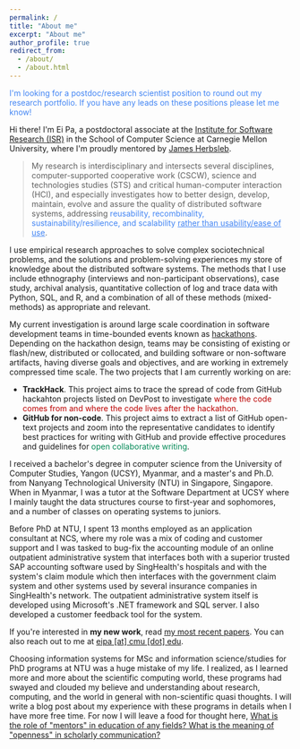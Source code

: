 ```yaml
---
permalink: /
title: "About me"
excerpt: "About me"
author_profile: true
redirect_from:
  - /about/
  - /about.html
---
```

<style>
    .p-cl {
        /*text-align: justify;*/
    }
</style>
<p class="p-cl" style="color: #4285F4">I'm looking for a postdoc/research scientist position to round out my research portfolio. If you have any leads on these positions please let me know!</p>
<p class="p-cl">Hi there! I'm Ei Pa, a postdoctoral associate at the <a href="https://www.isri.cmu.edu/">Institute for Software Research (ISR)</a> in the School of Computer Science at Carnegie Mellon University, where I'm proudly mentored by <a href="https://herbsleb.org/">James Herbsleb</a>.</p>
<blockquote class="p-cl">My research is interdisciplinary and intersects several disciplines, computer-supported cooperative work (CSCW), science and technologies studies (STS) and critical human-computer interaction (HCI), and especially investigates how to better design, develop, maintain, evolve and assure the quality of distributed software systems, addressing <span style="color: #4285F4">reusability, recombinality, sustainability/resilience, and scalability <u>rather than usability/ease of use</u></span>.</blockquote>
<p class="p-cl">I use empirical research approaches to solve complex sociotechnical problems, and the solutions and problem-solving experiences my store of knowledge about the distributed software systems. The methods that I use include ethnography (interviews and non-participant observations), case study, archival analysis, quantitative collection of log and trace data with Python, SQL, and R, and a combination of all of these methods (mixed-methods) as appropriate and relevant.</p>
<div class="p-cl">
My current investigation is around large scale coordination in software development teams in time-bounded events known as <a href="https://eipapa.github.io/hackathon-planning-kit/hackathons/">hackathons</a>. Depending on the hackathon design, teams may be consisting of existing or flash/new, distributed or collocated, and building software or non-software artifacts, having diverse goals and objectives, and are working in extremely compressed time scale. The two projects that I am currently working on are:
<ul>
    <li><b>TrackHack</b>. This project aims to trace the spread of code from GitHub hackahton projects listed on DevPost to investigate <span style="color: #b00">where the code comes from and where the code lives after the hackathon</span>.</li>
    <li><b>GitHub for non-code</b>. This project aims to extract a list of GitHub open-text projects and zoom into the representative candidates to identify best practices for writing with GitHub and provide effective procedures and guidelines for <span style="color: #085">open collaborative writing</span>.</li>
</ul>
</div>
<p class="p-cl">I received a bachelor's degree in computer science from the University of Computer Studies, Yangon (UCSY), Myanmar, and a master's and Ph.D. from Nanyang Technological University (NTU) in Singapore, Singapore. When in Myanmar, I was a tutor at the Software Department at UCSY where I mainly taught the data structures course to first-year and sophomores, and a number of classes on operating systems to juniors.</p>
<p>Before PhD at NTU, I spent 13 months employed as an application consultant at NCS, where my role was a mix of coding and customer support and I was tasked to bug-fix the accounting module of an online outpatient administrative system that interfaces both with a superior trusted SAP accounting software used by SingHealth's hospitals and with the system's claim module which then interfaces with the government claim system and other systems used by several insurance companies in SingHealth's network. The outpatient administrative system itself is developed using Microsoft's .NET framework and SQL server. I also developed a customer feedback tool for the system.</p>
<p class="p-cl">If you're interested in <b>my new work</b>, read <a href="https://eipapa.github.io/publications">my most recent papers</a>. You can also reach out to me at <a href="">eipa [at] cmu [dot] edu</a>.</p>
<p>Choosing information systems for MSc and information science/studies for PhD programs at NTU was a huge mistake of my life. I realized, as I learned more and more about the scientific computing world, these programs had swayed and clouded my believe and understanding about research, computing, and the world in general with non-scientific quasi thoughts. I will write a blog post about my experience with these programs in details when I have more free time. For now I will leave a food for thought here, <u>What is the role of "mentors" in education of any fields? What is the meaning of "openness" in scholarly communication?</u></p>
